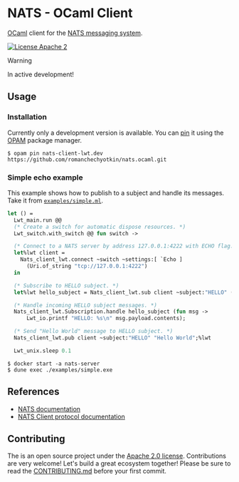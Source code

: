 # NATS - OCaml Client

[OCaml](https://ocaml.org/) client for the [NATS messaging system](https://nats.io).

[![License Apache 2][License-Image]][License-Url]

[License-Url]: https://www.apache.org/licenses/LICENSE-2.0
[License-Image]: https://img.shields.io/badge/License-Apache2-blue.svg

> [!WARNING]
> In active development!

## Usage

### Installation 

Currently only a development version is available. You can [pin][opam-pin]
it using the [OPAM] package manager. 
```console
$ opam pin nats-client-lwt.dev https://github.com/romanchechyotkin/nats.ocaml.git
```

### Simple echo example 

This example shows how to publish to a subject and handle its messages. 
Take it from [`examples/simple.ml`](./examples/simple.ml).

```ocaml
let () =
  Lwt_main.run @@ 
  (* Create a switch for automatic dispose resources. *)
  Lwt_switch.with_switch @@ fun switch ->

  (* Connect to a NATS server by address 127.0.0.1:4222 with ECHO flag. *)
  let%lwt client =
    Nats_client_lwt.connect ~switch ~settings:[ `Echo ]
      (Uri.of_string "tcp://127.0.0.1:4222")
  in

  (* Subscribe to HELLO subject. *)
  let%lwt hello_subject = Nats_client_lwt.sub client ~subject:"HELLO" () in

  (* Handle incoming HELLO subject messages. *)
  Nats_client_lwt.Subscription.handle hello_subject (fun msg ->
      Lwt_io.printf "HELLO: %s\n" msg.payload.contents);

  (* Send "Hello World" message to HELLO subject. *)
  Nats_client_lwt.pub client ~subject:"HELLO" "Hello World";%lwt

  Lwt_unix.sleep 0.1
```

```console
$ docker start -a nats-server
$ dune exec ./examples/simple.exe
```

## References

- [NATS documentation](https://docs.nats.io/)
- [NATS Client protocol documentation](https://docs.nats.io/reference/reference-protocols/nats-protocol)

## Contributing

The is an open source project under the [Apache 2.0 license](./LICENSE). 
Contributions are very welcome! Let's build a great ecosystem together! 
Please be sure to read the [CONTRIBUTING.md](./CONTRIBUTING.md) before your first commit.

[OPAM]: https://opam.ocaml.org/
[opam-pin]: https://opam.ocaml.org/doc/Usage.html#opam-pin